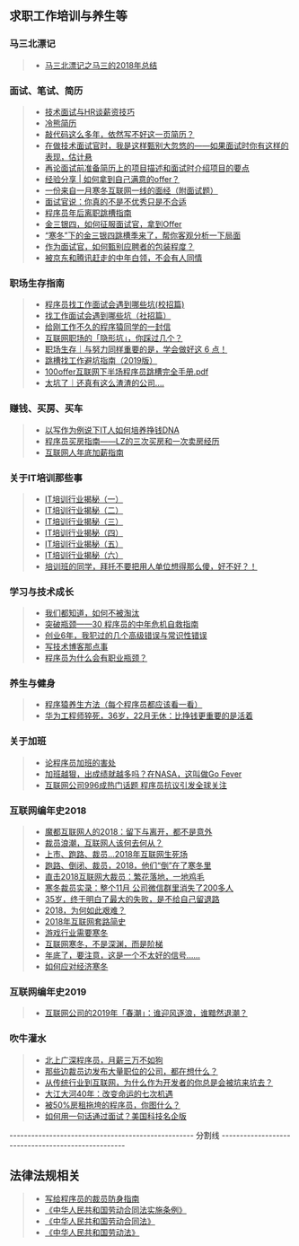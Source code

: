 ## 求职工作培训与养生等  

### 马三北漂记  
>* [马三北漂记之马三的2018年总结](https://www.cnblogs.com/msxh/p/10085855.html)  

### 面试、笔试、简历    
>* [技术面试与HR谈薪资技巧](https://mp.weixin.qq.com/s/MBgM6ds2TVIsK3hVxJ1Rqw)  
>* [冷熊简历](http://cv.ftqq.com/#)  
>* [敲代码这么多年，依然写不好这一页简历？](https://mp.weixin.qq.com/s/8MRhha080vRhNCylngbePw)  
>* [在做技术面试官时，我是这样甄别大忽悠的——如果面试时你有这样的表现，估计悬](https://www.cnblogs.com/JavaArchitect/p/9704011.html)  
>* [再论面试前准备简历上的项目描述和面试时介绍项目的要点](https://www.cnblogs.com/JavaArchitect/p/9741085.html)  
>* [经验分享 | 如何拿到自己满意的offer？](https://www.cnblogs.com/CV-life/p/10301087.html)  
>* [一份来自一月寒冬互联网一线的面经（附面试题）](https://www.cnblogs.com/novaCN/p/10328380.html)  
>* [面试官说：你真的不是不优秀只是不合适](https://www.cnblogs.com/xiexj/p/10368626.html)  
>* [程序员年后离职跳槽指南](https://mp.weixin.qq.com/s/krJIPxdoyzsmN3gKwH-s2g)  
>* [金三银四，如何征服面试官，拿到Offer](https://www.cnblogs.com/yuboon/p/10410286.html)  
>* [“寒冬”下的金三银四跳槽季来了，帮你客观分析一下局面](https://www.cnblogs.com/Zachary-Fan/p/jobhunting.html)  
>* [作为面试官，如何甄别应聘者的包装程度？](https://www.cnblogs.com/java-chen-hao/p/10475307.html)  
>* [被京东和腾讯赶走的中年白领，不会有人同情](https://news.cnblogs.com/n/622289/)  

### 职场生存指南  
>* [程序员找工作面试会遇到哪些坑(校招篇)](https://www.cnblogs.com/smyhvae/p/9587950.html)  
>* [找工作面试会遇到哪些坑（社招篇）](https://www.cnblogs.com/smyhvae/p/10152068.html)  
>* [给刚工作不久的程序猿同学的一封信](https://www.cnblogs.com/xuwujing/p/9665966.html)  
>* [互联网职场的「隐形坑」，你踩过几个？](https://mp.weixin.qq.com/s?__biz=MzA5NzkxMzkwNQ==&mid=2649518911&idx=2&sn=bab528f7d2aed6797fa1f77277e9bc17&chksm=88814e61bff6c777c6165912a6a982ebe4368cf59abed5b990b4cf05dc285f265a0141aec46a&mpshare=1&scene=23&srcid=1112xPxlIfKlirA551xVP9aS#rd)  
>* [职场生存｜与努力同样重要的是，学会做好这 6 点！](https://www.cnblogs.com/youkanyouxiao/p/10270133.html)  
>* [跳槽找工作避坑指南（2019版）](https://www.cnblogs.com/youkanyouxiao/p/10398041.html)  
>* [100offer互联网下半场程序员跳槽完全手册.pdf](./100offer互联网下半场程序员跳槽完全手册.pdf)  
>* [太坑了｜还真有这么渣渣的公司....](https://www.cnblogs.com/youkanyouxiao/p/10521148.html)  

### 赚钱、买房、买车  
>* [以写作为例说下IT人如何培养挣钱DNA](https://www.cnblogs.com/JavaArchitect/p/10223393.html)  
>* [程序员买房指南——LZ的三次买房和一次卖房经历](https://www.cnblogs.com/zuoxiaolong/p/life86.html)  
>* [互联网人年底加薪指南](https://mp.weixin.qq.com/s?__biz=MzA5NzkxMzkwNQ==&mid=2649518975&idx=1&sn=65dba67ea2f4c61ff1c6b4efce11ec35&chksm=88814e21bff6c737398b9c44f58367d9aefecff959eaad5e9d8785a1220ae1078c4953ffd06a&mpshare=1&scene=23&srcid=1120oKtYeyVoqe9UgIYLl17D#rd)  

### 关于IT培训那些事  
>* [IT培训行业揭秘（一）](https://www.cnblogs.com/renyanlei/p/6089315.html)  
>* [IT培训行业揭秘（二）](https://www.cnblogs.com/renyanlei/p/6093182.html)  
>* [IT培训行业揭秘（三）](https://www.cnblogs.com/renyanlei/p/6098495.html)  
>* [IT培训行业揭秘（四）](https://www.cnblogs.com/renyanlei/p/6102855.html)  
>* [IT培训行业揭秘（五）](https://www.cnblogs.com/renyanlei/p/6106023.html)  
>* [IT培训行业揭秘（六）](https://www.cnblogs.com/renyanlei/p/6913896.html)  
>* [培训班的同学，拜托不要把用人单位想得那么傻，好不好？！](https://www.cnblogs.com/freeflying/p/10553658.html)  

### 学习与技术成长  
>* [我们都知道，如何不被淘汰](https://www.cnblogs.com/kiba/p/9824191.html)  
>* [突破瓶颈——30 程序员的中年危机自救指南](./突破瓶颈——30%20程序员的中年危机自救指南.pdf)  
>* [创业6年，我犯过的几个高级错误与常识性错误](https://news.cnblogs.com/n/617541/)  
>* [写技术博客那点事](https://www.cnblogs.com/fundebug/p/about-writing-technology-blog.html)  
>* [程序员为什么会有职业瓶颈？](https://www.cnblogs.com/jajian/p/10325884.html)  

### 养生与健身  
>* [程序猿养生方法（每个程序员都应该看一看）](https://www.cnblogs.com/peiyu1988/p/9591378.html)  
>* [华为工程师猝死，36岁，22月无休：比挣钱更重要的是活着](https://news.cnblogs.com/n/616634/)  

### 关于加班  
>* [论程序员加班的害处](https://www.cnblogs.com/bianchengniuren/p/9966946.html)  
>* [加班越狠，出成绩就越多吗？在NASA，这叫做Go Fever](https://news.cnblogs.com/n/622812/)   
>* [互联网公司996成热门话题 程序员抗议引发全球关注](https://news.cnblogs.com/n/623285/)  

### 互联网编年史2018    
>* [魔都互联网人的2018：留下与离开，都不是意外](https://mp.weixin.qq.com/s/7wxN8osRmc86Mv7gJa48Vg)  
>* [裁员浪潮，互联网人该何去何从？](https://www.cnblogs.com/wyl-0120/p/10047907.html)  
>* [上市、跑路、裁员…2018年互联网生死场](https://mp.weixin.qq.com/s/5mwV7qR6nPMdHYjlPHBuHg)  
>* [跑路、倒闭、裁员，2018，他们“倒”在了寒冬里](https://news.cnblogs.com/n/615706/)  
>* [直击2018互联网大裁员：繁花落地，一地鸡毛](https://news.cnblogs.com/n/615729/)  
>* [寒冬裁员实录：整个11月 公司微信群里消失了200多人](https://news.cnblogs.com/n/615680/)  
>* [35岁，终于明白了最大的失败，是不给自己留退路](https://mp.weixin.qq.com/s?__biz=MjM5MTQ4NjA3Nw==&mid=2459679218&idx=1&sn=c85153d5c201a61316ad01239d69e45d&chksm=b1dbc0e086ac49f6e00fa170e5a75620b98b58f5631d6160ab4d97ac85ec567516d48291e11a&mpshare=1&scene=23&srcid=12081rwh7DM90AhL8tb3pMeR#rd)  
>* [2018，为何如此艰难？](https://news.cnblogs.com/n/614497/)  
>* [2018年互联网套路简史](https://news.cnblogs.com/n/616040/)  
>* [游戏行业需要寒冬](https://news.cnblogs.com/n/614457/)  
>* [互联网寒冬，不是深渊，而是阶梯](https://news.cnblogs.com/n/614560/)  
>* [年底了，要注意，这是一个不太好的信号......](https://www.cnblogs.com/youkanyouxiao/p/10253542.html)  
>* [如何应对经济寒冬](https://mp.weixin.qq.com/s/lcwhtckPCc9abHOP60iHjQ)  

### 互联网编年史2019  
>* [互联网公司的2019年「春潮」：谁迎风逐浪，谁黯然退潮？](https://mp.weixin.qq.com/s/zt3WajDGRKmXangSjCFXhQ)  

### 吹牛灌水  
>* [北上广深程序员，月薪三万不如狗](https://www.cnblogs.com/bianchengniuren/p/9971046.html)  
>* [那些边裁员边发布大量职位的公司，都在想什么？](https://mp.weixin.qq.com/s/--CKiikqHkAfi6jizTcIPg)  
>* [从传统行业到互联网，为什么作为开发者的你总是会被坑来坑去？](https://www.cnblogs.com/xiyuanMore/p/10529565.html)  
>* [大江大河40年：改变命运的七次机遇](https://news.cnblogs.com/n/619848/)  
>* [被50%房租拖垮的程序员，你图什么？](https://mp.weixin.qq.com/s/WGKaLg6uKvbsFKZ7bXqTrA)  
>* [如何用一句话通过面试？美国科技名企版](https://news.cnblogs.com/n/622717/)  

--------------------------------------------------- 分割线 ---------------------------------------------------
## 法律法规相关  
>* [写给程序员的裁员防身指南](https://www.cnblogs.com/chanshuyi/p/how_to_combat_with_evil_boss.html)  
>* [《中华人民共和国劳动合同法实施条例》](http://www.gov.cn/zwgk/2008-09/19/content_1099470.htm)  
>* [《中华人民共和国劳动合同法》](http://www.npc.gov.cn/wxzl/gongbao/2013-04/15/content_1811058.htm)  
>* [《中华人民共和国劳动法》](http://www.npc.gov.cn/wxzl/gongbao/2000-12/05/content_5004622.htm)  
